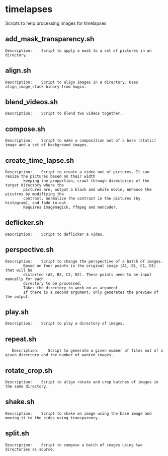 # timelapses
Scripts to help processing images for timelapses

## add_mask_transparency.sh
 	Description:	Script to apply a mask to a set of pictures in an directory.

## align.sh
 	Description:	Script to align images in a directory. Uses align_image_stack binary from hugin.

## blend_videos.sh
 	Description:	Script to blend two videos together.

## compose.sh
 	Description:	Script to make a composition out of a base (static) image and a set of background images.

## create_time_lapse.sh
 	Description:	Script to create a video out of pictures. It can resize the pictures based on their width
			keeping the proportion, crawl through directories of the target directory where the
			pictures are, output a black and white movie, enhance the picutres by modifiying the
			contrast, normalize the contrast in the pictures (by histogram), and fade in-out.
			Requires imagemagick, ffmpeg and mencoder.

## deflicker.sh
 	Description:	Script to deflicker a video.

## perspective.sh
 	Description:	Script to change the perspective of a batch of images.
			Based on four points in the original image (A1, B1, C1, D1) that will be
			distorted (A2, B2, C2, D2). These points need to be input manually for each
			directory to be processed.
			Takes the directory to work on as argument.
			If there is a second argument, only generates the preview of the output.
## play.sh
 	Description:	Script to play a directory of images.

## repeat.sh
       Description:    Script to generate a given number of files out of a given directory and the number of wanted images.

## rotate_crop.sh
 	Description:	Script to align rotate and crop batches of images in the same directory.

## shake.sh
 	Description:	Script to shake an image using the base image and moving it to the sides using transparency.

## split.sh
 	Description:	Script to compose a batch of images using two directories as source.
